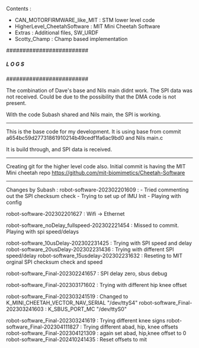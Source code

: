 Contents :
- CAN_MOTORFIRMWARE_like_MIT : STM lower level code
- HigherLevel_CheetahSoftware : MIT Mini Cheetah Software
- Extras : Additional files, SW_URDF
- Scotty_Champ : Champ based implementation 



#########################
#####  L O G S 
#########################



The combination of Dave's base and Nils main didnt work. The SPI data was not received. Could be due to the possibility that the DMA code is not present.

With the code Subash shared and Nils main, the SPI is working.



_______________________________________________

This is the base code for my development. It is using base from commit a654bc59d27731861910214b49cedf1fa6ac9bd0 and Nils main.c

It is build through, and SPI data is received. 

_______________________________________________


Creating git for the higher level code also.
Initial commit is having the MIT Mini cheetah repo https://github.com/mit-biomimetics/Cheetah-Software



_____________________________________________
Changes by Subash : 
robot-software-202302201609 : - Tried commenting out the SPI checksum check
                            - Trying to set up of IMU Init
                            - Playing with config 

robot-software-202302201627 : Wifi -> Ethernet

robot-software_noDelay_fullspeed-202302221454 : Missed to commit. Playing with spi speed/delays

robot-software_10usDelay-202302231425 : Trying with SPI speed and delay
robot-software_20usDelay-202302231436 : Trying with different SPI speed/delay
robot-software_15usdelay-202302231632 : Reseting to MIT orginal SPI checksum check and speed

robot-software_Final-202302241657 : SPI delay zero, sbus debug

robot-software_Final-202303171602 : Trying with different hip knee offset

robot-software_Final-202303241519 : Changed to K_MINI_CHEETAH_VECTOR_NAV_SERIAL "/dev/ttyS4"
robot-software_Final-202303241603 : K_SBUS_PORT_MC "/dev/ttyS0"

robot-software_Final-202303241619 : Trying different knee signs
robot-software_Final-202304111827 : Trying different abad, hip, knee offsets
robot-software_Final-202304121309 : again set abad, hip,knee offset to 0 
robot-software_Final-202410241435 : Reset offsets to mit

